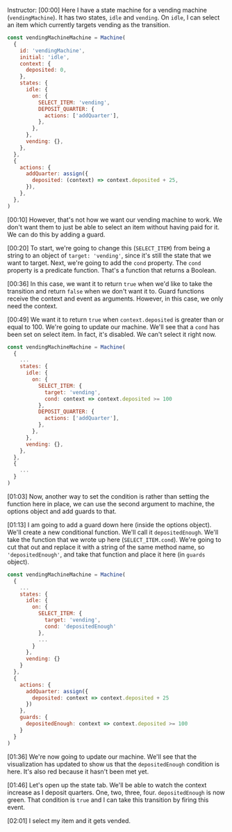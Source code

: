 Instructor: [00:00] Here I have a state machine for a vending machine (`vendingMachine`). It has two states, `idle` and `vending`. On `idle`, I can select an item which currently targets vending as the transition.

```js
const vendingMachineMachine = Machine(
  {
    id: 'vendingMachine',
    initial: 'idle',
    context: {
      deposited: 0,
    },
    states: {
      idle: {
        on: {
          SELECT_ITEM: 'vending',
          DEPOSIT_QUARTER: {
            actions: ['addQuarter'],
          },
        },
      },
      vending: {},
    },
  },
  {
    actions: {
      addQuarter: assign({
        deposited: (context) => context.deposited + 25,
      }),
    },
  },
)
```

[00:10] However, that's not how we want our vending machine to work. We don't want them to just be able to select an item without having paid for it. We can do this by adding a guard.

[00:20] To start, we're going to change this (`SELECT_ITEM`) from being a string to an object of `target: 'vending'`, since it's still the state that we want to target. Next, we're going to add the `cond` property. The `cond` property is a predicate function. That's a function that returns a Boolean.

[00:36] In this case, we want it to return `true` when we'd like to take the transition and return `false` when we don't want it to. Guard functions receive the context and event as arguments. However, in this case, we only need the context.

[00:49] We want it to return `true` when `context.deposited` is greater than or equal to 100. We're going to update our machine. We'll see that a `cond` has been set on select item. In fact, it's disabled. We can't select it right now.

```js
const vendingMachineMachine = Machine(
  {
    ...
    states: {
      idle: {
        on: {
          SELECT_ITEM: {
            target: 'vending',
            cond: context => context.deposited >= 100
          },
          DEPOSIT_QUARTER: {
            actions: ['addQuarter'],
          },
        },
      },
      vending: {},
    },
  },
  {
    ...
  }
)
```

[01:03] Now, another way to set the condition is rather than setting the function here in place, we can use the second argument to machine, the options object and add guards to that.

[01:13] I am going to add a guard down here (inside the options object). We'll create a new conditional function. We'll call it `depositedEnough`. We'll take the function that we wrote up here (`SELECT_ITEM.cond`). We're going to cut that out and replace it with a string of the same method name, so `'depositedEnough'`, and take that function and place it here (in `guards` object).

```js
const vendingMachineMachine = Machine(
  {
    ...
    states: {
      idle: {
        on: {
          SELECT_ITEM: {
            target: 'vending',
            cond: 'depositedEnough'
          },
          ...
        }
      },
      vending: {}
    }
  },
  {
    actions: {
      addQuarter: assign({
        deposited: context => context.deposited + 25
      })
    },
    guards: {
      depositedEnough: context => context.deposited >= 100
    }
  }
)
```

[01:36] We're now going to update our machine. We'll see that the visualization has updated to show us that the `depositedEnough` condition is here. It's also red because it hasn't been met yet.

[01:46] Let's open up the state tab. We'll be able to watch the context increase as I deposit quarters. One, two, three, four. `depositedEnough` is now green. That condition is `true` and I can take this transition by firing this event.

[02:01] I select my item and it gets vended.

